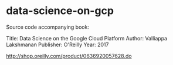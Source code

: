 # data-science-on-gcp

Source code accompanying book:

Title: Data Science on the Google Cloud Platform
Author: Valliappa Lakshmanan
Publisher: O'Reilly
Year: 2017

http://shop.oreilly.com/product/0636920057628.do
